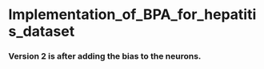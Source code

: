 # Implementation_of_BPA_for_hepatitis_dataset
### Version 2 is after adding the bias to the neurons.
